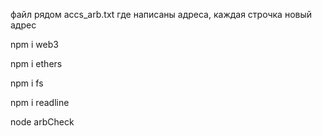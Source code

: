 файл рядом accs_arb.txt где написаны адреса, каждая строчка новый адрес

npm i web3

npm i ethers

npm i fs

npm i readline

node arbCheck
